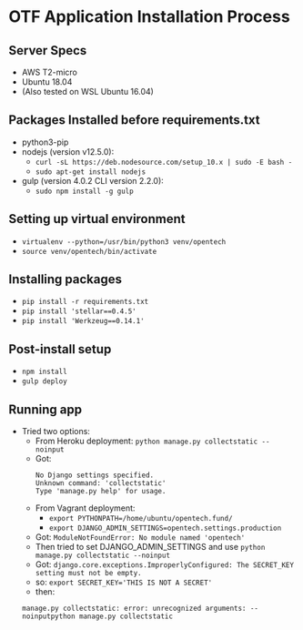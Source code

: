 # OTF Application Installation Process

## Server Specs

- AWS T2-micro
- Ubuntu 18.04
- (Also tested on WSL Ubuntu 16.04)

## Packages Installed before requirements.txt

- python3-pip
- nodejs (version v12.5.0): 
  - `curl -sL https://deb.nodesource.com/setup_10.x | sudo -E bash -`
  - `sudo apt-get install nodejs`
- gulp (version 4.0.2 CLI version 2.2.0):
  - `sudo npm install -g gulp`

## Setting up virtual environment

- `virtualenv --python=/usr/bin/python3 venv/opentech`
- `source venv/opentech/bin/activate`

## Installing packages 

- `pip install -r requirements.txt`
- `pip install 'stellar==0.4.5'`
- `pip install 'Werkzeug==0.14.1'`

## Post-install setup

- `npm install`
- `gulp deploy`

## Running app

- Tried two options:
  - From Heroku deployment: `python manage.py collectstatic --noinput`
  - Got: 
    ```
    No Django settings specified.
    Unknown command: 'collectstatic'
    Type 'manage.py help' for usage.
    ```
  - From Vagrant deployment: 
     - `export PYTHONPATH=/home/ubuntu/opentech.fund/`
     - `export DJANGO_ADMIN_SETTINGS=opentech.settings.production`
  - Got:
   `ModuleNotFoundError: No module named 'opentech'`
  - Then tried to set DJANGO_ADMIN_SETTINGS and use `python manage.py collectstatic --noinput`
  - Got: `django.core.exceptions.ImproperlyConfigured: The SECRET_KEY setting must not be empty.`
  - so: `export SECRET_KEY='THIS IS NOT A SECRET'`
  - then: 
   ```
   manage.py collectstatic: error: unrecognized arguments: --noinputpython manage.py collectstatic
   ```
   
